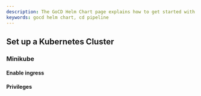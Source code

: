 ```yaml
---
description: The GoCD Helm Chart page explains how to get started with GoCD for kubernetes using Helm.
keywords: gocd helm chart, cd pipeline
---
```


## Set up a Kubernetes Cluster

### Minikube

#### Enable ingress

#### Privileges 